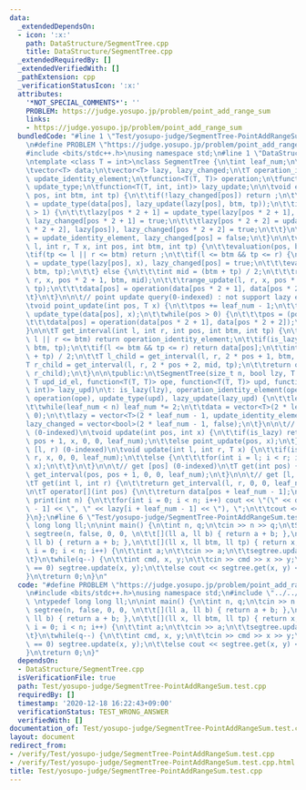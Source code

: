 ```yaml
---
data:
  _extendedDependsOn:
  - icon: ':x:'
    path: DataStructure/SegmentTree.cpp
    title: DataStructure/SegmentTree.cpp
  _extendedRequiredBy: []
  _extendedVerifiedWith: []
  _pathExtension: cpp
  _verificationStatusIcon: ':x:'
  attributes:
    '*NOT_SPECIAL_COMMENTS*': ''
    PROBLEM: https://judge.yosupo.jp/problem/point_add_range_sum
    links:
    - https://judge.yosupo.jp/problem/point_add_range_sum
  bundledCode: "#line 1 \"Test/yosupo-judge/SegmentTree-PointAddRangeSum.test.cpp\"\
    \n#define PROBLEM \"https://judge.yosupo.jp/problem/point_add_range_sum\"\n\n\
    #include <bits/stdc++.h>\nusing namespace std;\n#line 1 \"DataStructure/SegmentTree.cpp\"\
    \ntemplate <class T = int>\nclass SegmentTree {\n\tint leaf_num;\n\tbool is_lazy;\n\
    \tvector<T> data;\n\tvector<T> lazy, lazy_changed;\n\tT operation_identity_element,\
    \ update_identity_element;\n\tfunction<T(T, T)> operation;\n\tfunction<T(T, T)>\
    \ update_type;\n\tfunction<T(T, int, int)> lazy_update;\n\n\tvoid evaluation(int\
    \ pos, int btm, int tp) {\n\t\tif(!lazy_changed[pos]) return ;\n\t\tdata[pos]\
    \ = update_type(data[pos], lazy_update(lazy[pos], btm, tp));\n\t\tif(tp - btm\
    \ > 1) {\n\t\t\tlazy[pos * 2 + 1] = update_type(lazy[pos * 2 + 1], lazy[pos]),\
    \ lazy_changed[pos * 2 + 1] = true;\n\t\t\tlazy[pos * 2 + 2] = update_type(lazy[pos\
    \ * 2 + 2], lazy[pos]), lazy_changed[pos * 2 + 2] = true;\n\t\t}\n\t\tlazy[pos]\
    \ = update_identity_element, lazy_changed[pos] = false;\n\t}\n\n\tvoid range_update(int\
    \ l, int r, T x, int pos, int btm, int tp) {\n\t\tevaluation(pos, btm, tp);\n\t\
    \tif(tp <= l || r <= btm) return ;\n\t\tif(l <= btm && tp <= r) {\n\t\t\tlazy[pos]\
    \ = update_type(lazy[pos], x), lazy_changed[pos] = true;\n\t\t\tevaluation(pos,\
    \ btm, tp);\n\t\t} else {\n\t\t\tint mid = (btm + tp) / 2;\n\t\t\trange_update(l,\
    \ r, x, pos * 2 + 1, btm, mid);\n\t\t\trange_update(l, r, x, pos * 2 + 2, mid,\
    \ tp);\n\t\t\tdata[pos] = operation(data[pos * 2 + 1], data[pos * 2 + 2]);\n\t\
    \t}\n\t}\n\n\t// point update query(0-indexed) : not support lazy evaluation\n\
    \tvoid point_update(int pos, T x) {\n\t\tpos += leaf_num - 1;\n\t\tdata[pos] =\
    \ update_type(data[pos], x);\n\t\twhile(pos > 0) {\n\t\t\tpos = (pos - 1) / 2;\n\
    \t\t\tdata[pos] = operation(data[pos * 2 + 1], data[pos * 2 + 2]);\n\t\t}\n\t\
    }\n\n\tT get_interval(int l, int r, int pos, int btm, int tp) {\n\t\tif(tp <=\
    \ l || r <= btm) return operation_identity_element;\n\t\tif(is_lazy) evaluation(pos,\
    \ btm, tp);\n\t\tif(l <= btm && tp <= r) return data[pos];\n\t\tint mid = (btm\
    \ + tp) / 2;\n\t\tT l_child = get_interval(l, r, 2 * pos + 1, btm, mid);\n\t\t\
    T r_child = get_interval(l, r, 2 * pos + 2, mid, tp);\n\t\treturn operation(l_child,\
    \ r_child);\n\t}\n\n\tpublic:\n\tSegmentTree(size_t n, bool lzy, T ope_id_el,\
    \ T upd_id_el, function<T(T, T)> ope, function<T(T, T)> upd, function<T(T, int,\
    \ int)> lazy_upd)\n\t: is_lazy(lzy), operation_identity_element(ope_id_el), update_identity_element(upd_id_el),\
    \ operation(ope), update_type(upd), lazy_update(lazy_upd) {\n\t\tleaf_num = 1;\n\
    \t\twhile(leaf_num < n) leaf_num *= 2;\n\t\tdata = vector<T>(2 * leaf_num - 1,\
    \ 0);\n\t\tlazy = vector<T>(2 * leaf_num - 1, update_identity_element);\n\t\t\
    lazy_changed = vector<bool>(2 * leaf_num - 1, false);\n\t}\n\n\t// update [pos]\
    \ (0-indexed)\n\tvoid update(int pos, int x) {\n\t\tif(is_lazy) return range_update(pos,\
    \ pos + 1, x, 0, 0, leaf_num);\n\t\telse point_update(pos, x);\n\t}\n\n\t// update\
    \ [l, r) (0-indexed)\n\tvoid update(int l, int r, T x) {\n\t\tif(is_lazy) range_update(l,\
    \ r, x, 0, 0, leaf_num);\n\t\telse {\n\t\t\tfor(int i = l; i < r; i++) point_update(i,\
    \ x);\n\t\t}\n\t}\n\n\t// get [pos] (0-indexed)\n\tT get(int pos) {\n\t\treturn\
    \ get_interval(pos, pos + 1, 0, 0, leaf_num);\n\t}\n\n\t// get [l, r) (0-indexed)\n\
    \tT get(int l, int r) {\n\t\treturn get_interval(l, r, 0, 0, leaf_num);\n\t}\n\
    \n\tT operator[](int pos) {\n\t\treturn data[pos + leaf_num - 1];\n\t}\n\n\tvoid\
    \ print(int n) {\n\t\tfor(int i = 0; i < n; i++) cout << \"(\" << data[i + leaf_num\
    \ - 1] << \", \" << lazy[i + leaf_num - 1] << \"), \";\n\t\tcout << endl;\n\t\
    }\n};\n#line 6 \"Test/yosupo-judge/SegmentTree-PointAddRangeSum.test.cpp\"\ntypedef\
    \ long long ll;\n\nint main() {\n\tint n, q;\n\tcin >> n >> q;\n\tSegmentTree<ll>\
    \ segtree(n, false, 0, 0, \n\t\t[](ll a, ll b) { return a + b; },\n\t\t[](ll a,\
    \ ll b) { return a + b; },\n\t\t[](ll x, ll btm, ll tp) { return x; });\n\tfor(int\
    \ i = 0; i < n; i++) {\n\t\tint a;\n\t\tcin >> a;\n\t\tsegtree.update(i, a);\n\
    \t}\n\twhile(q--) {\n\t\tint cmd, x, y;\n\t\tcin >> cmd >> x >> y;\n\t\tif(cmd\
    \ == 0) segtree.update(x, y);\n\t\telse cout << segtree.get(x, y) << endl;\n\t\
    }\n\treturn 0;\n}\n"
  code: "#define PROBLEM \"https://judge.yosupo.jp/problem/point_add_range_sum\"\n\
    \n#include <bits/stdc++.h>\nusing namespace std;\n#include \"../../DataStructure/SegmentTree.cpp\"\
    \ \ntypedef long long ll;\n\nint main() {\n\tint n, q;\n\tcin >> n >> q;\n\tSegmentTree<ll>\
    \ segtree(n, false, 0, 0, \n\t\t[](ll a, ll b) { return a + b; },\n\t\t[](ll a,\
    \ ll b) { return a + b; },\n\t\t[](ll x, ll btm, ll tp) { return x; });\n\tfor(int\
    \ i = 0; i < n; i++) {\n\t\tint a;\n\t\tcin >> a;\n\t\tsegtree.update(i, a);\n\
    \t}\n\twhile(q--) {\n\t\tint cmd, x, y;\n\t\tcin >> cmd >> x >> y;\n\t\tif(cmd\
    \ == 0) segtree.update(x, y);\n\t\telse cout << segtree.get(x, y) << endl;\n\t\
    }\n\treturn 0;\n}"
  dependsOn:
  - DataStructure/SegmentTree.cpp
  isVerificationFile: true
  path: Test/yosupo-judge/SegmentTree-PointAddRangeSum.test.cpp
  requiredBy: []
  timestamp: '2020-12-18 16:22:43+09:00'
  verificationStatus: TEST_WRONG_ANSWER
  verifiedWith: []
documentation_of: Test/yosupo-judge/SegmentTree-PointAddRangeSum.test.cpp
layout: document
redirect_from:
- /verify/Test/yosupo-judge/SegmentTree-PointAddRangeSum.test.cpp
- /verify/Test/yosupo-judge/SegmentTree-PointAddRangeSum.test.cpp.html
title: Test/yosupo-judge/SegmentTree-PointAddRangeSum.test.cpp
---
```

